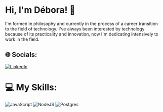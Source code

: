 <h1> Hi, I'm Débora! 👋</h1>
I'm formed in philosophy and currently in the process of a career transition to the field of technology. I've always been interested by technology because of its practicality and innovation, now I'm dedicating intensively to work in the field.

## 🌐 Socials:
[![LinkedIn](https://img.shields.io/badge/LinkedIn-%230077B5.svg?logo=linkedin&logoColor=white)](https://linkedin.com/in/deboradeoliveirasilva) 

# 💻 My Skills:
![JavaScript](https://img.shields.io/badge/javascript-%23323330.svg?style=for-the-badge&logo=javascript&logoColor=%23F7DF1E) ![NodeJS](https://img.shields.io/badge/node.js-6DA55F?style=for-the-badge&logo=node.js&logoColor=white) ![Postgres](https://img.shields.io/badge/postgres-%23316192.svg?style=for-the-badge&logo=postgresql&logoColor=white)

<!-- Proudly created with GPRM ( https://gprm.itsvg.in ) -->

